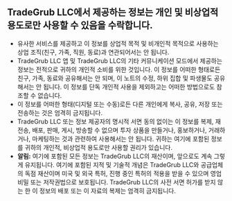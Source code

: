 ## TradeGrub LLC에서 제공하는 정보는 개인 및 비상업적 용도로만 사용할 수 있음을 수락합니다.

- 유사한 서비스를 제공하고 이 정보를 상업적 목적 및 비개인적 목적으로 사용하는 상업 조직(친구, 가족, 직원, 동료)과 연관되어서는 안 됩니다.
- TradeGrub LLC 앱 및 TradeGrub LLC의 기타 커뮤니케이션 모드에서 제공하는 정보는 전적으로 귀하의 개인적 소비를 위한 것입니다. 이 정보를 어떠한 형태로든 친구, 가족, 동료와 공유해서는 안 되며, 이 노트의 수정, 하위 집합 및 파생물도 공유해서는 안 됩니다. 이 정보를 단독 개인적 사용을 제외하고는 어떠한 방법으로도 참조할 수 없습니다.
- 이 정보를 어떠한 형태(디지털 또는 수동)로든 다른 개인에게 복사, 공유, 저장 또는 전송하는 것은 엄격히 금지됩니다.
- TradeGrub LLC 또는 정보 제공자의 명시적 서면 동의 없이는 이 정보를 복제, 재전송, 배포, 판매, 게시, 방송할 수 없으며 투자 상품을 만들거나, 홍보하거나, 거래하거나, 마케팅하는 것과 관련하여 사용해서는 안 됩니다. 귀하는 여기에 포함된 정보를 귀하의 개인적, 비상업적 용도로만 사용할 권리가 있습니다.
- **알림:** 여기에 포함된 모든 정보는 TradeGrub LLC의 재산이며, 앞으로도 계속 그렇게 유지됩니다. 여기에 포함된 지적 및 기술적 개념은 TradeGrub LLC와 공급업체의 독점 재산이며 미국 및 외국 특허, 진행 중인 특허의 적용을 받을 수 있으며 영업 비밀 또는 저작권법으로 보호됩니다. TradeGrub LLC의 사전 서면 허가를 받지 않는 한 이 정보의 배포 또는 이 자료의 복제는 엄격히 금지됩니다.
